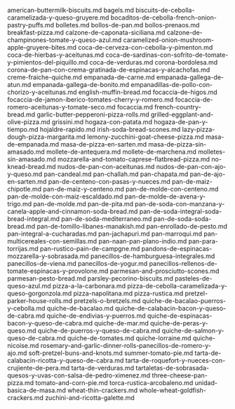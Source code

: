 american-buttermilk-biscuits.md
bagels.md
biscuits-de-cebolla-caramelizada-y-queso-gruyere.md
bocaditos-de-cebolla-french-onion-pastry-puffs.md
bolletes.md
bollos-de-pan.md
bollos-prenaos.md
breakfast-pizza.md
calzone-de-caponata-siciliana.md
calzone-de-champinones-tomate-y-queso-azul.md
caramelized-onion-mushroom-apple-gruyere-bites.md
coca-de-cerveza-con-cebolla-y-pimenton.md
coca-de-hierbas-y-aceitunas.md
coca-de-sardinas-con-sofrito-de-tomate-y-pimientos-del-piquillo.md
coca-de-verduras.md
corona-bordolesa.md
corona-de-pan-con-crema-gratinada-de-espinacas-y-alcachofas.md
creme-fraiche-quiche.md
empanada-de-carne.md
empanada-gallega-de-atun.md
empanada-gallega-de-bonito.md
empanadillas-de-pollo-con-chorizo-y-aceitunas.md
english-muffin-bread.md
focaccia-de-higos.md
focaccia-de-jamon-iberico-tomates-cherry-y-romero.md
focaccia-de-romero-aceitunas-y-tomate-seco.md
focaccia.md
french-country-bread.md
garlic-butter-pepperoni-pizza-rolls.md
grilled-eggplant-and-olive-pizza.md
grissini.md
hogaza-con-patata.md
hogaza-de-pan-y-tiempo.md
hojaldre-rapido.md
irish-soda-bread-scones.md
lazy-pizza-dough-pizza-margarita.md
lemony-zucchini-goat-cheese-pizza.md
masa-de-empanada.md
masa-de-pizza-en-sarten.md
masa-de-pizza-sin-amasado.md
mollete-de-antequera.md
mollete-de-marchena.md
molletes-sin-amasado.md
mozzarella-and-tomato-caprese-flatbread-pizza.md
no-knead-bread.md
nudos-de-pan-con-aceitunas.md
nudos-de-pan-con-ajo-y-queso.md
pan-candeal.md
pan-challah.md
pan-chapata.md
pan-de-ajo-en-sarten.md
pan-de-centeno-con-pasas-y-nueces.md
pan-de-maiz-chipotle.md
pan-de-maiz-y-centeno.md
pan-de-molde-con-centeno.md
pan-de-molde-con-maiz-escaldado.md
pan-de-molde-de-avena-y-trigo.md
pan-de-molde.md
pan-de-pita.md
pan-de-soda-con-manzana-y-canela-apple-and-cinnamon-soda-bread.md
pan-de-soda-integral-soda-bread-integral.md
pan-de-soda-mediterraneo.md
pan-de-soda-soda-bread.md
pan-de-tomillo-libanes-manakish.md
pan-enrollado-de-pesto.md
pan-integral-a-cucharadas.md
pan-jachapuri.md
pan-marroqui.md
pan-multicereales-con-semillas.md
pan-naan-pan-plano-indio.md
pan-para-torrijas.md
pan-rustico-pain-de-campgne.md
pandons-de-espinacas-mozzarella-y-sobrasada.md
panecillos-de-hamburguesa-integrales.md
panecillos-de-viena.md
panecillos-de-yogur.md
panecillos-rellenos-de-tomate-espinacas-y-provolone.md
parmesan-and-prosciutto-scones.md
parmesan-pesto-bread.md
parsley-pecorino-biscuits.md
pasteles-de-queso-azul.md
pizza-a-la-carbonara.md
pizza-de-cebolla-caramelizada-y-queso-gorgonzola.md
pizza-napolitana.md
pizza-rustica.md
pretzel-parker-house-rolls.md
pretzels-o-bretzels.md
quiche-de-bacalao-puerros-y-cebolla.md
quiche-de-bacalao.md
quiche-de-calabacin-bacon-y-queso-de-cabra.md
quiche-de-endivias-y-puerros.md
quiche-de-espinacas-bacon-y-queso-de-cabra.md
quiche-de-mar.md
quiche-de-peras-y-queso.md
quiche-de-puerros-y-queso-de-cabra.md
quiche-de-salmon-y-queso-de-cabra.md
quiche-de-tomates.md
quiche-lorraine.md
quiche-nicoise.md
rosemary-and-garlic-dinner-rolls-panecillos-de-romero-y-ajo.md
soft-pretzel-buns-and-knots.md
summer-tomato-pie.md
tarta-de-calabacin-ricotta-y-queso-de-cabra.md
tarta-de-roquefort-y-nueces-con-crujiente-de-pera.md
tarta-de-verduras.md
tartaletas-de-sobrasada-quesos-y-uvas-con-salsa-de-pedro-ximenez.md
three-cheese-pan-pizza.md
tomato-and-corn-pie.md
torca-rustica-arcobaleno.md
unidad-basica-de-masa.md
wheat-thin-crackers.md
whole-wheat-goldfish-crackers.md
zuchini-and-ricotta-galette.md

